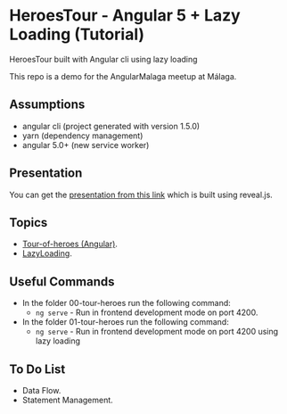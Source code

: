 # HeroesTour - Angular 5 + Lazy Loading (Tutorial)
HeroesTour built with Angular cli using lazy loading

This repo is a demo for the AngularMalaga meetup at Málaga. 

## Assumptions
- angular cli (project generated with version 1.5.0)
- yarn (dependency management)
- angular 5.0+ (new service worker)

## Presentation
You can get the [presentation from this link](https://caballerog.github.io/tour-heroes-lazy) which is built using reveal.js.

## Topics
- [Tour-of-heroes (Angular)](./00-tour-heroes).
- [LazyLoading](./01-tour-heroes).


## Useful Commands
- In the folder 00-tour-heroes run the following command:
  - `ng serve` - Run in frontend development mode on port 4200.
- In the folder 01-tour-heroes run the following command:
  - `ng serve` - Run in frontend development mode on port 4200 using lazy loading
## To Do List
- Data Flow.
- Statement Management.

